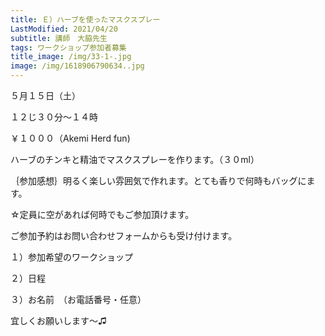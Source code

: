 ```yaml
---
title: Ｅ）ハーブを使ったマスクスプレー
LastModified: 2021/04/20
subtitle: 講師　大脇先生
tags: ワークショップ参加者募集
title_image: /img/33-1-.jpg
image: /img/1618906790634..jpg
---
```

５月１５日（土）

１２じ３０分～１４時

￥１０００（Akemi Herd fun)

ハーブのチンキと精油でマスクスプレーを作ります。（３０ml）

｛参加感想｝明るく楽しい雰囲気で作れます。とても香りで何時もバッグにます。



☆定員に空があれば何時でもご参加頂けます。

ご参加予約はお問い合わせフォームからも受け付けます。

１）参加希望のワークショップ

２）日程

３）お名前　（お電話番号・任意）

宜しくお願いします～♫